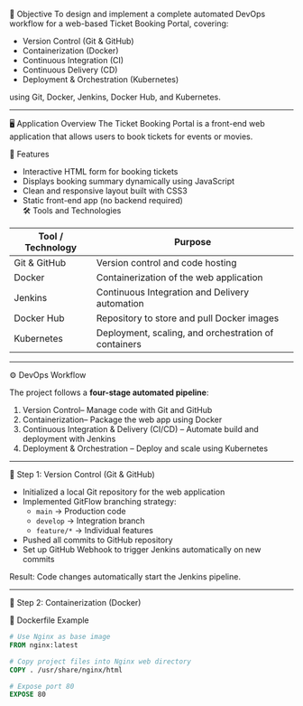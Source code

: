 
🎯 Objective
To design and implement a complete automated DevOps workflow for a web-based Ticket Booking Portal, covering:

- Version Control (Git & GitHub)  
- Containerization (Docker)  
- Continuous Integration (CI)  
- Continuous Delivery (CD)  
- Deployment & Orchestration (Kubernetes)

using Git, Docker, Jenkins, Docker Hub, and Kubernetes.

---

🖥️ Application Overview
The Ticket Booking Portal is a front-end web application that allows users to book tickets for events or movies.

 🧾 Features
- Interactive HTML form for booking tickets  
- Displays booking summary dynamically using JavaScript  
- Clean and responsive layout built with CSS3  
- Static front-end app (no backend required)  
🛠️ Tools and Technologies

| Tool / Technology | Purpose |
|--------------------|----------|
| Git & GitHub | Version control and code hosting |
| Docker| Containerization of the web application |
| Jenkins | Continuous Integration and Delivery automation |
| Docker Hub | Repository to store and pull Docker images |
| Kubernetes | Deployment, scaling, and orchestration of containers |

---

⚙️ DevOps Workflow

The project follows a **four-stage automated pipeline**:

1. Version Control– Manage code with Git and GitHub  
2. Containerization– Package the web app using Docker  
3. Continuous Integration & Delivery (CI/CD) – Automate build and deployment with Jenkins  
4. Deployment & Orchestration – Deploy and scale using Kubernetes  

---

🔹 Step 1: Version Control (Git & GitHub)

- Initialized a local Git repository for the web application  
- Implemented GitFlow branching strategy:
  - `main` → Production code  
  - `develop` → Integration branch  
  - `feature/*` → Individual features  
- Pushed all commits to GitHub repository  
- Set up GitHub Webhook to trigger Jenkins automatically on new commits

Result: Code changes automatically start the Jenkins pipeline.

---

🔹 Step 2: Containerization (Docker)

🐳 Dockerfile Example
```dockerfile
# Use Nginx as base image
FROM nginx:latest

# Copy project files into Nginx web directory
COPY . /usr/share/nginx/html

# Expose port 80
EXPOSE 80
